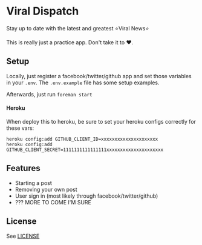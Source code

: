 # Viral Dispatch
Stay up to date with the latest and greatest :star:Viral News:star:

This is really just a practice app. Don't take it to :heart:.

## Setup

Locally, just register a facebook/twitter/github app and set those variables
in your `.env`. The `.env.example` file has some setup examples.

Afterwards, just run `foreman start`

#### Heroku

When deploy this to heroku, be sure to set your heroku configs correctly
for these vars:

    heroku config:add GITHUB_CLIENT_ID=xxxxxxxxxxxxxxxxxxxxx
    heroku config:add GITHUB_CLIENT_SECRET=1111111111111111xxxxxxxxxxxxxxxxxxxxx

## Features
* Starting a post
* Removing your own post
* User sign in (most likely through facebook/twitter/github)
* ??? MORE TO COME I'M SURE

## License
See [LICENSE](https://github.com/brntbeer/viral_dispatch/blob/master/LICENSE)
